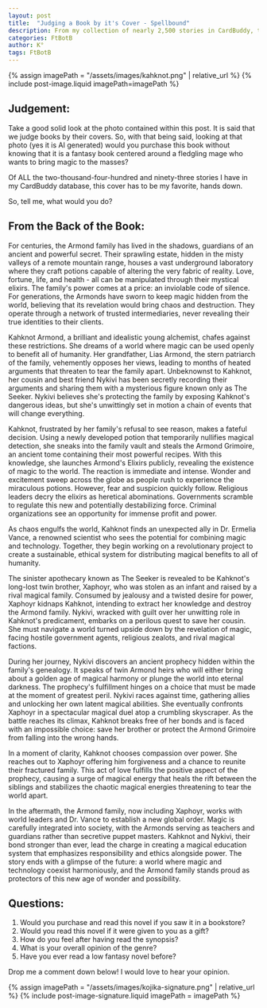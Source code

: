 ```yaml
---
layout: post
title:  "Judging a Book by it's Cover - Spellbound"
description: From my collection of nearly 2,500 stories in CardBuddy, this cover art for my fantasy novel about a fledgling mage holds a special place as my absolute favorite. It introduces readers to the world of the Armond family, where ancient magical secrets and modern ambitions collide through the story of Kahknot, a young alchemist determined to democratize magic. While the cover purposefully doesn't reveal all these elements at first glance, I'm curious whether it would intrigue readers enough to pick up the book without knowing the full premise - especially since we all tend to judge books by their covers.
categories: FtBotB
author: K°
tags: FtBotB
---
```

<div>
{% assign imagePath = "/assets/images/kahknot.png" | relative_url %}
{% include post-image.liquid imagePath=imagePath %}
</div>

## Judgement:
Take a good solid look at the photo contained within this post. It is said that we judge books by their covers. So, with that being said, looking at that photo (yes it is AI generated) would you purchase this book without knowing that it is a fantasy book centered around a fledgling mage who wants to bring magic to the masses?

Of ALL the two-thousand-four-hundred and ninety-three stories I have in my CardBuddy database, this cover has to be my favorite, hands down.

So, tell me, what would you do?

From the Back of the Book:
---
For centuries, the Armond family has lived in the shadows, guardians of an ancient and powerful secret. Their sprawling estate, hidden in the misty valleys of a remote mountain range, houses a vast underground laboratory where they craft potions capable of altering the very fabric of reality. Love, fortune, life, and health - all can be manipulated through their mystical elixirs. The family's power comes at a price: an inviolable code of silence. For generations, the Armonds have sworn to keep magic hidden from the world, believing that its revelation would bring chaos and destruction. They operate through a network of trusted intermediaries, never revealing their true identities to their clients.  

Kahknot Armond, a brilliant and idealistic young alchemist, chafes against these restrictions. She dreams of a world where magic can be used openly to benefit all of humanity. Her grandfather, Lias Armond, the stern patriarch of the family, vehemently opposes her views, leading to months of heated arguments that threaten to tear the family apart. Unbeknownst to Kahknot, her cousin and best friend Nykivi has been secretly recording their arguments and sharing them with a mysterious figure known only as The Seeker. Nykivi believes she's protecting the family by exposing Kahknot's dangerous ideas, but she's unwittingly set in motion a chain of events that will change everything.  

Kahknot, frustrated by her family's refusal to see reason, makes a fateful decision. Using a newly developed potion that temporarily nullifies magical detection, she sneaks into the family vault and steals the Armond Grimoire, an ancient tome containing their most powerful recipes. With this knowledge, she launches Armond's Elixirs publicly, revealing the existence of magic to the world. The reaction is immediate and intense. Wonder and excitement sweep across the globe as people rush to experience the miraculous potions. However, fear and suspicion quickly follow. Religious leaders decry the elixirs as heretical abominations. Governments scramble to regulate this new and potentially destabilizing force. Criminal organizations see an opportunity for immense profit and power.  

As chaos engulfs the world, Kahknot finds an unexpected ally in Dr. Ermelia Vance, a renowned scientist who sees the potential for combining magic and technology. Together, they begin working on a revolutionary project to create a sustainable, ethical system for distributing magical benefits to all of humanity.  

The sinister apothecary known as The Seeker is revealed to be Kahknot's long-lost twin brother, Xaphoyr, who was stolen as an infant and raised by a rival magical family. Consumed by jealousy and a twisted desire for power, Xaphoyr kidnaps Kahknot, intending to extract her knowledge and destroy the Armond family. Nykivi, wracked with guilt over her unwitting role in Kahknot's predicament, embarks on a perilous quest to save her cousin. She must navigate a world turned upside down by the revelation of magic, facing hostile government agents, religious zealots, and rival magical factions.  

During her journey, Nykivi discovers an ancient prophecy hidden within the family's genealogy. It speaks of twin Armond heirs who will either bring about a golden age of magical harmony or plunge the world into eternal darkness. The prophecy's fulfillment hinges on a choice that must be made at the moment of greatest peril. Nykivi races against time, gathering allies and unlocking her own latent magical abilities. She eventually confronts Xaphoyr in a spectacular magical duel atop a crumbling skyscraper. As the battle reaches its climax, Kahknot breaks free of her bonds and is faced with an impossible choice: save her brother or protect the Armond Grimoire from falling into the wrong hands.  

In a moment of clarity, Kahknot chooses compassion over power. She reaches out to Xaphoyr offering him forgiveness and a chance to reunite their fractured family. This act of love fulfills the positive aspect of the prophecy, causing a surge of magical energy that heals the rift between the siblings and stabilizes the chaotic magical energies threatening to tear the world apart.  

In the aftermath, the Armond family, now including Xaphoyr, works with world leaders and Dr. Vance to establish a new global order. Magic is carefully integrated into society, with the Armonds serving as teachers and guardians rather than secretive puppet masters. Kahknot and Nykivi, their bond stronger than ever, lead the charge in creating a magical education system that emphasizes responsibility and ethics alongside power. The story ends with a glimpse of the future: a world where magic and technology coexist harmoniously, and the Armond family stands proud as protectors of this new age of wonder and possibility.  

## Questions:
1. Would you purchase and read this novel if you saw it in a bookstore?
2. Would you read this novel if it were given to you as a gift?
3. How do you feel after having read the synopsis?
4. What is your overall opinion of the genre?
5. Have you ever read a low fantasy novel before?

Drop me a comment down below! I would love to hear your opinion.

<!-- signature -->
{% assign imagePath = "/assets/images/kojika-signature.png" | relative_url %}
{% include post-image-signature.liquid imagePath = imagePath %}